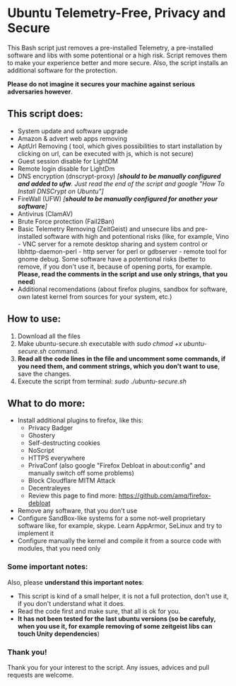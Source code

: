 # Ubuntu Telemetry-Free, Privacy and Secure
This Bash script just removes a pre-installed Telemetry, a pre-installed software and libs with some potentional or a high risk. Script removes them to make your experience better and more secure. Also, the script installs an additional software for the protection.

**Please do not imagine it secures your machine against serious 
adversaries however**.

## This script does:
* System update and software upgrade
* Amazon & advert web apps removing
* AptUrl Removing ( tool, which gives possibilities to start installation by clicking on url, can be executed with js, which is not secure)
* Guest session disable for LightDM
* Remote login disable for LightDm
* DNS encryption (dnscrypt-proxy) *[**should to be manually configured and added to ufw**. Just read the end of the script and google "How To Install DNSCrypt on Ubuntu"]*
* FireWall (UFW) *[**should to be manually configured for another your software**]*
* Antivirus (ClamAV)
* Brute Force protection (Fail2Ban)
* Basic Telemetry Removing (ZeitGeist) and unsecure libs and pre-installed software with high and potentional risks (like, for example, Vino - VNC server for a remote desktop sharing and system control or libhttp-daemon-perl - http server for perl or gdbserver - remote tool for gnome debug. Some software have a potentional risks (better to remove, if you don't use it, because of opening ports, for example. **Please, read the comments in the script and use only strings, that you need**)
* Additional recomendations (about firefox plugins, sandbox for software, own latest kernel from sources for your system, etc.)

## How to use:
1. Download all the files
2. Make ubuntu-secure.sh executable with *sudo chmod +x ubuntu-secure.sh* command.
3. **Read all the code lines in the file and uncomment some commands, if you need them, and comment strings, which you don't want to use**, save the changes.
4. Execute the script from terminal: *sudo ./ubuntu-secure.sh*

## What to do more:
* Install additional plugins to firefox, like this:
    - Privacy Badger
    - Ghostery
    - Self-destructing cookies
    - NoScript
    - HTTPS everywhere
    - PrivaConf (also google "Firefox Debloat in about:config" and manually switch off some problems)
    - Block Cloudflare MITM Attack 
    - Decentraleyes
    - Review this page to find more: https://github.com/amq/firefox-debloat
* Remove any software, that you don't use
* Configure SandBox-like systems for a some not-well proprietary software like, for example, skype. Learn AppArmor, SeLinux and try to implement it
* Configure manually the kernel and compile it from a source code with modules, that you need only

### Some important notes:
Also, please **understand this important notes**:
* This script is kind of a small helper, it is not a full protection, don't use it, if you don't understand what it does.
* Read the code first and make sure, that all is ok for you. 
* **It has not been tested for the last ubuntu versions (so be carefuly, when you use it, for example removing of some zeitgeist libs can touch Unity dependencies**)

### Thank you!

Thank you for your interest to the script. Any issues, advices and pull requests are welcome.
